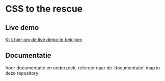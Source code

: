 # CSS to the rescue

## Live demo
[Klik hier om de live demo te bekijken](https://baskager.github.io/cssttr/)

## Documentatie
Voor documentatie en onderzoek, refereer naar de 'documentatie'
map in deze repository
